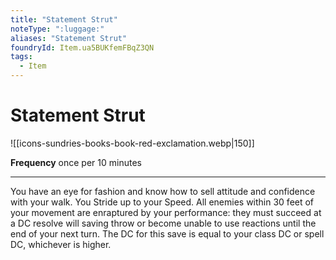 ```yaml
---
title: "Statement Strut"
noteType: ":luggage:"
aliases: "Statement Strut"
foundryId: Item.ua5BUKfemFBqZ3QN
tags:
  - Item
---
```


# Statement Strut
![[icons-sundries-books-book-red-exclamation.webp|150]]

**Frequency** once per 10 minutes

* * *

You have an eye for fashion and know how to sell attitude and confidence with your walk. You Stride up to your Speed. All enemies within 30 feet of your movement are enraptured by your performance: they must succeed at a DC resolve will saving throw or become unable to use reactions until the end of your next turn. The DC for this save is equal to your class DC or spell DC, whichever is higher.
